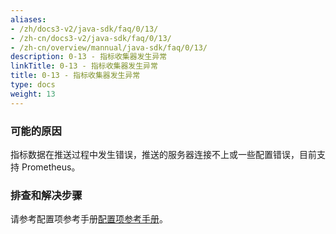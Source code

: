 ```yaml
---
aliases:
- /zh/docs3-v2/java-sdk/faq/0/13/
- /zh-cn/docs3-v2/java-sdk/faq/0/13/
- /zh-cn/overview/mannual/java-sdk/faq/0/13/
description: 0-13 - 指标收集器发生异常
linkTitle: 0-13 - 指标收集器发生异常
title: 0-13 - 指标收集器发生异常
type: docs
weight: 13
---
```








### 可能的原因

指标数据在推送过程中发生错误，推送的服务器连接不上或一些配置错误，目前支持 Prometheus。

### 排查和解决步骤

请参考配置项参考手册[配置项参考手册](/zh-cn/overview/mannual/java-sdk/reference-manual/config/properties/#metrics)。
